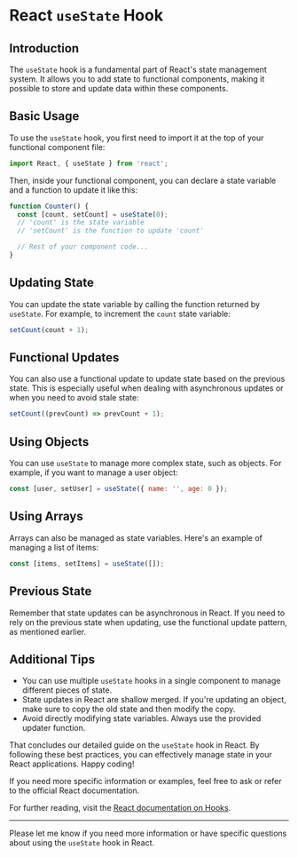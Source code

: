 # React `useState` Hook

## Introduction

The `useState` hook is a fundamental part of React's state management system. It allows you to add state to functional components, making it possible to store and update data within these components.

## Basic Usage

To use the `useState` hook, you first need to import it at the top of your functional component file:

```javascript
import React, { useState } from 'react';
```

Then, inside your functional component, you can declare a state variable and a function to update it like this:

```javascript
function Counter() {
  const [count, setCount] = useState(0);
  // 'count' is the state variable
  // 'setCount' is the function to update 'count'

  // Rest of your component code...
}
```

## Updating State

You can update the state variable by calling the function returned by `useState`. For example, to increment the `count` state variable:

```javascript
setCount(count + 1);
```

## Functional Updates

You can also use a functional update to update state based on the previous state. This is especially useful when dealing with asynchronous updates or when you need to avoid stale state:

```javascript
setCount((prevCount) => prevCount + 1);
```

## Using Objects

You can use `useState` to manage more complex state, such as objects. For example, if you want to manage a user object:

```javascript
const [user, setUser] = useState({ name: '', age: 0 });
```

## Using Arrays

Arrays can also be managed as state variables. Here's an example of managing a list of items:

```javascript
const [items, setItems] = useState([]);
```

## Previous State

Remember that state updates can be asynchronous in React. If you need to rely on the previous state when updating, use the functional update pattern, as mentioned earlier.

## Additional Tips

- You can use multiple `useState` hooks in a single component to manage different pieces of state.
- State updates in React are shallow merged. If you're updating an object, make sure to copy the old state and then modify the copy.
- Avoid directly modifying state variables. Always use the provided updater function.

That concludes our detailed guide on the `useState` hook in React. By following these best practices, you can effectively manage state in your React applications. Happy coding!

If you need more specific information or examples, feel free to ask or refer to the official React documentation.

For further reading, visit the [React documentation on Hooks](https://reactjs.org/docs/hooks-state.html).

---

Please let me know if you need more information or have specific questions about using the `useState` hook in React.
